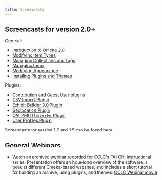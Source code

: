 ```yaml
---
title: Screencasts
---
```


Screencasts for version 2.0+
---------------------------------------------------------------
General:
- [Introduction to Omeka 2.0](https://vimeo.com/55973380)
- [Modifying Item Types](https://vimeo.com/102038884)
- [Managing Collections and Tags](https://vimeo.com/102040465)
- [Managing Items](https://vimeo.com/102040466)
- [Modifying Appearance](https://vimeo.com/103132986)
- [Installing Plugins and Themes](https://vimeo.com/153819886)

Plugins:
- [Contribution and Guest User plugins](https://vimeo.com/165200216)
- [CSV Import Plugin](https://vimeo.com/104014678)
- [Exhibit Builder 3.0 Plugin](https://vimeo.com/102835560)
- [Geolocation Plugin](https://vimeo.com/156298642)
- [OAI-PMH Harvester Plugin](https://vimeo.com/164436384)
- [User Profiles Plugin](https://vimeo.com/165052886)

Screencasts for version 1.0 and 1.5 can be found here. 

General Webinars
--------------------------------------------------
-   Watch an archived webinar recorded for [OCLC's TAI CHI instructional series](http://www.oclc.org/research/events/taichi.htm). Presentation offers an hour-long overview of the software, a peak at different Omeka-based websites, and includes a short tutorial for building an archive, using plugins, and themes. [OCLC Webinar movie](http://www5.oclc.org/downloads/research/webinars/20091208omeka.wmv)